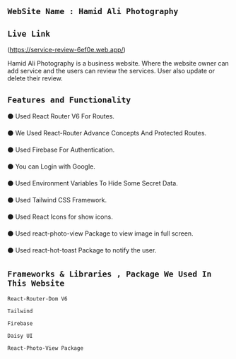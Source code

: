 ## `WebSite Name : Hamid Ali Photography`

## `Live Link`
(https://service-review-6ef0e.web.app/)

Hamid Ali Photography is a business website. Where the website owner can add service and the users can review the services. User also update or delete their review.

 ## `Features and Functionality`

⚫️ Used React Router V6  For Routes.

⚫️ We Used React-Router Advance Concepts And Protected Routes.

⚫️ Used Firebase For Authentication.

⚫️ You can Login with Google.

⚫️ Used Environment Variables To Hide Some Secret Data.

⚫️ Used Tailwind CSS Framework.

⚫️ Used React Icons for show icons.

⚫️ Used react-photo-view Package to view image in full screen.

⚫️ Used react-hot-toast Package to notify the user.


 ## `Frameworks & Libraries , Package We Used In This Website`

 `React-Router-Dom V6`

 `Tailwind`

 `Firebase`

 `Daisy UI`

 `React-Photo-View Package`